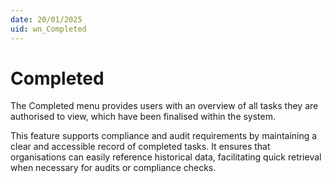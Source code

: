```yaml
---
date: 20/01/2025
uid: wn_Completed
---
```


# Completed

The Completed menu provides users with an overview of all tasks they are authorised to view, which have been finalised within the system.

This feature supports compliance and audit requirements by maintaining a clear and accessible record of completed tasks. It ensures that organisations can easily reference historical data, facilitating quick retrieval when necessary for audits or compliance checks.
